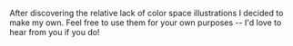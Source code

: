 After discovering the relative lack of color space illustrations I decided to
make my own.
Feel free to use them for your own purposes -- I'd love to hear from you if you
do!
